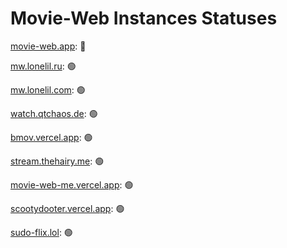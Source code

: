 # Movie-Web Instances Statuses
[movie-web.app](https://movie-web.app): 🔴

[mw.lonelil.ru](https://mw.lonelil.ru): 🟢

[mw.lonelil.com](https://mw.lonelil.com): 🟢

[watch.qtchaos.de](https://watch.qtchaos.de): 🟢

[bmov.vercel.app](https://bmov.vercel.app): 🟢

[stream.thehairy.me](https://stream.thehairy.me): 🟢

[movie-web-me.vercel.app](https://movie-web-me.vercel.app): 🟢

[scootydooter.vercel.app](https://scootydooter.vercel.app): 🟢

[sudo-flix.lol](https://sudo-flix.lol): 🟢

